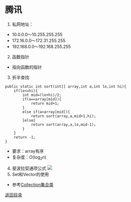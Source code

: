 # 腾讯
1. 私网地址：
* 10.0.0.0～10.255.255.255
* 172.16.0.0～172.31.255.255
* 192.168.0.0～192.168.255.255
2. 函数指针
* 指向函数的指针
3. 折半查找
```
public static int sort(int[] array,int a,int lo,int hi){
    if(lo<=hi){
        int mid=(lo+hi)/2;
        if(a==array[mid]){
            return mid+1;
        }
        else if(a>array[mid]){
            return sort(array,a,mid+1,hi);
        }else{
            return sort(array,a,lo,mid-1);
        }
    }
    return -1;
}
```
* 要求：array有序
* 复杂度：$O(\log_{2}n)$
4. 斐波拉契通项公式
![](img/fib.png)
5. Set和Vector的使用
* 参考[Collection集合类](../../java/java_basics/collection.md)

[返回目录](../../CONTENTS.md)
